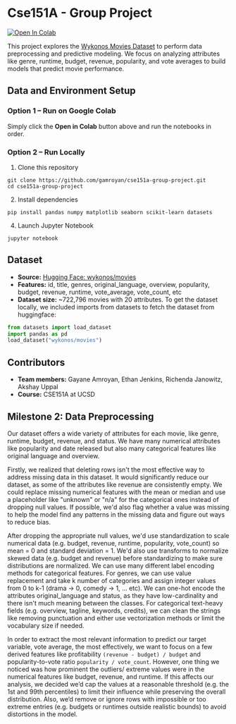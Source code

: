 # Cse151A - Group Project

[![Open In Colab](https://colab.research.google.com/assets/colab-badge.svg)](https://colab.research.google.com/drive/1pX_-QEuy3mVDzJt_kRWsYxMzv_V7c8IX?usp=sharing)

This project explores the [Wykonos Movies Dataset](https://huggingface.co/datasets/wykonos/movies) to perform data preprocessing and predictive modeling. We focus on analyzing attributes like genre, runtime, budget, revenue, popularity, and vote averages to build models that predict movie performance.

## Data and Environment Setup

### Option 1 – Run on Google Colab

Simply click the **Open in Colab** button above and run the notebooks in order.

### Option 2 – Run Locally

1. Clone this repository
  ```
  git clone https://github.com/gamroyan/cse151a-group-project.git
  cd cse151a-group-project
  ```
2. Install dependencies
  ```
  pip install pandas numpy matplotlib seaborn scikit-learn datasets
  ```

4. Launch Jupyter Notebook
  ```
  jupyter notebook
  ```

## Dataset
- **Source:** [Hugging Face: wykonos/movies](https://huggingface.co/datasets/wykonos/movies)
- **Features:** id, title, genres, original_language, overview, popularity, budget, revenue, runtime, vote_average, vote_count, etc
- **Dataset size:** ~722,796 movies with 20 attributes.
To get the dataset locally, we included imports from datasets to fetch the dataset from huggingface:

```python
from datasets import load_dataset
import pandas as pd
load_dataset("wykonos/movies")
```

## Contributors
- **Team members:** Gayane Amroyan, Ethan Jenkins, Richenda Janowitz, Akshay Uppal
- **Course:** CSE151A at UCSD

## Milestone 2: Data Preprocessing
Our dataset offers a wide variety of attributes for each movie, like genre, runtime, budget, revenue, and status. We have many numerical attributes like popularity and date released but also many categorical features like original language and overview. 

Firstly, we realized that deleting rows isn't the most effective way to address missing data in this dataset. It would significantly reduce our dataset, as some of the attributes like revenue are consistently empty. We could replace missing numerical features with the mean or median and use a placeholder like "unknown" or "n/a" for the categorical ones instead of dropping null values. If possible, we'd also flag whether a value was missing to help the model find any patterns in the missing data and figure out ways to reduce bias.

After dropping the appropriate null values, we'd use standardization to scale numerical data (e.g. budget, revenue, runtime, popularity, vote_count) so mean = 0 and standard deviation = 1. We'd also use transforms to normalize skewed data (e.g. budget and revenue) before standardizing to make sure distributions are normalized. We can use many different label encoding methods for categorical features. For genres, we can use value replacement and take k number of categories and assign integer values from 0 to k-1 (drama -> 0, comedy -> 1, ... etc). We can one-hot encode the attributes original_language and status, as they have low-cardinality and there isn't much meaning between the classes. For categorical text-heavy fields (e.g. overview, tagline, keywords, credits), we can clean the strings like removing punctuation and either use vectorization methods or limit the vocabulary size if needed.

In order to extract the most relevant information to predict our target variable, vote average, the most effectively, we want to focus on a few derived features like profitability ```(revenue - budget) / budget``` and popularity-to-vote ratio ```popularity / vote_count```. However, one thing we noticed was how prominent the outliers/ extreme values were in the numerical features like budget, revenue, and runtime. If this affects our analysis, we decided we’d cap the values at a reasonable threshold (e.g. the 1st and 99th percentiles) to limit their influence while preserving the overall distribution. Also, we’d remove or ignore rows with impossible or too extreme entries (e.g. budgets or runtimes outside realistic bounds) to avoid distortions in the model.
